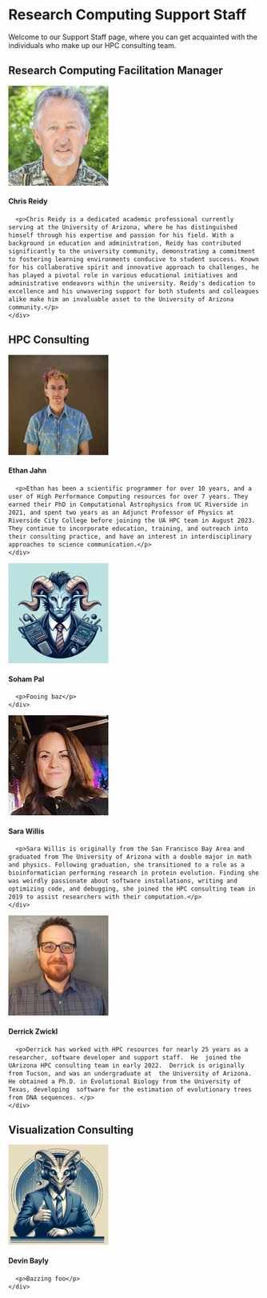 <meta name="viewport" content="width=device-width, initial-scale=1.0">
<link rel="stylesheet" href="/assets/stylesheets/people.css">

# Research Computing Support Staff


Welcome to our Support Staff page, where you can get acquainted with the individuals who make up our HPC consulting team.

## Research Computing Facilitation Manager

<div class="card-grid">
  <div class="card">
    <img src="images/reidy.jpeg" style="width:200px;">
    <div class="container">
      <h4><b>Chris Reidy</b></h4>

      <p>Chris Reidy is a dedicated academic professional currently serving at the University of Arizona, where he has distinguished himself through his expertise and passion for his field. With a background in education and administration, Reidy has contributed significantly to the university community, demonstrating a commitment to fostering learning environments conducive to student success. Known for his collaborative spirit and innovative approach to challenges, he has played a pivotal role in various educational initiatives and administrative endeavors within the university. Reidy's dedication to excellence and his unwavering support for both students and colleagues alike make him an invaluable asset to the University of Arizona community.</p>
    </div>
  </div>
</div>




## HPC Consulting

<div class="card-grid">
  <div class="card">
    <img src="images/jahn.png" style="width:200px;">
    <div class="container">
      <h4><b>Ethan Jahn</b></h4>

      <p>Ethan has been a scientific programmer for over 10 years, and a user of High Performance Computing resources for over 7 years. They earned their PhD in Computational Astrophysics from UC Riverside in 2021, and spent two years as an Adjunct Professor of Physics at Riverside City College before joining the UA HPC team in August 2023. They continue to incorporate education, training, and outreach into their consulting practice, and have an interest in interdisciplinary approaches to science communication.</p>
    </div>
  </div>

  <div class="card">
    <img src="images/c.jpg" style="width:200px;">
    <div class="container">
      <h4><b>Soham Pal</b></h4>

      <p>Fooing baz</p>
    </div>
  </div>

  <div class="card">
    <img src="images/willis.png" style="width:200px;">
    <div class="container">
      <h4><b>Sara Willis</b></h4>

      <p>Sara Willis is originally from the San Francisco Bay Area and graduated from The University of Arizona with a double major in math and physics. Following graduation, she transitioned to a role as a bioinformatician performing research in protein evolution. Finding she was weirdly passionate about software installations, writing and optimizing code, and debugging, she joined the HPC consulting team in 2019 to assist researchers with their computation.</p>
    </div>
  </div>

  <div class="card">
    <img src="images/zwickl.jpeg" style="width:200px;">
    <div class="container">
      <h4><b>Derrick Zwickl</b></h4>

      <p>Derrick has worked with HPC resources for nearly 25 years as a researcher, software developer and support staff.  He  joined the UArizona HPC consulting team in early 2022.  Derrick is originally from Tucson, and was an undergraduate at  the University of Arizona.  He obtained a Ph.D. in Evolutional Biology from the University of Texas, developing  software for the estimation of evolutionary trees from DNA sequences. </p>
    </div>
  </div>



</div>




## Visualization Consulting

<div class="card-grid">
  <div class="card">
    <img src="images/f.jpg" style="width:200px;">
    <div class="container">
      <h4><b>Devin Bayly</b></h4>

      <p>Bazzing foo</p>
    </div>
  </div>
</div>